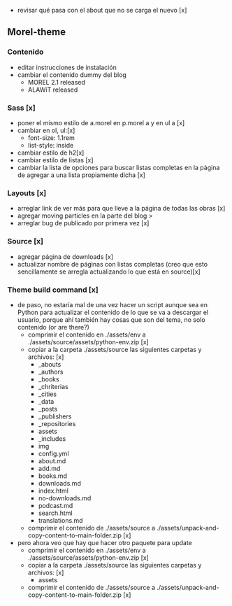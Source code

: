 - revisar qué pasa con el about que no se carga el nuevo [x]

## Morel-theme

### Contenido

- editar instrucciones de instalación
- cambiar el contenido dummy del blog
	- MOREL 2.1 released
	- ALAWiT released

### Sass [x]
- poner el mismo estilo de a.morel en p.morel a y en ul a [x]
- cambiar en ol, ul:[x]
	- font-size: 1.1rem
	- list-style: inside
- cambiar estilo de h2[x]
- cambiar estilo de listas [x]
- cambiar la lista de opciones para buscar listas completas en la página de agregar a una lista propiamente dicha [x]

### Layouts [x]
- arreglar link de ver más para que lleve a la página de todas las obras [x]
- agregar moving particles en la parte del blog >
- arreglar bug de publicado por primera vez [x]

### Source [x]
- agregar página de downloads [x]
- actualizar nombre de páginas con listas completas (creo que esto sencillamente se arregla actualizando lo que está en source)[x]

### Theme build command [x]
- de paso, no estaría mal de una vez hacer un script aunque sea en Python para actualizar el contenido de lo que se va a descargar el usuario, porque ahí también hay cosas que son del tema, no solo contenido (or are there?)
	- comprimir el contenido en ./assets/env a ./assets/source/assets/python-env.zip [x]
	- copiar a la carpeta ./assets/source las siguientes carpetas y archivos: [x]
		- _abouts
		- _authors
		- _books
		- _chriterias
		- _cities
		- _data
		- _posts
		- _publishers
		- _repositories
		- assets
		- _includes
		- img
		- config.yml
		- about.md
		- add.md
		- books.md
		- downloads.md
		- index.html
		- no-downloads.md
		- podcast.md
		- search.html
		- translations.md
	- comprimir el contenido de ./assets/source a ./assets/unpack-and-copy-content-to-main-folder.zip [x]
- pero ahora veo que hay que hacer otro paquete para update
	- comprimir el contenido en ./assets/env a ./assets/source/assets/python-env.zip [x]
	- copiar a la carpeta ./assets/source las siguientes carpetas y archivos: [x]
		- assets
	- comprimir el contenido de ./assets/source a ./assets/unpack-and-copy-content-to-main-folder.zip [x]


